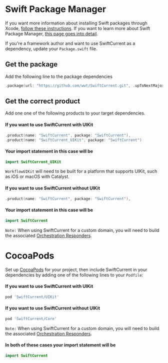 # Swift Package Manager

If you want more information about installing Swift packages through Xcode, [follow these instructions](https://developer.apple.com/documentation/swift_packages/adding_package_dependencies_to_your_app). If you want to learn more about Swift Package Manager, [this page goes into detail](https://swift.org/package-manager/).

If you're a framework author and want to use SwiftCurrent as a dependency, update your `Package.swift` file.

## Get the package

Add the following line to the package dependencies

```swift
.package(url: "https://github.com/wwt/SwiftCurrent.git", .upToNextMajor(from: "4.0.0")),
```

## Get the correct product

Add one one of the following products to your target dependencies.

#### **If you want to use SwiftCurrent with UIKit**

```swift
.product(name: "SwiftCurrent", package: "SwiftCurrent"),
.product(name: "SwiftCurrent_UIKit", package: "SwiftCurrent")
```

#### **Your import statement in this case will be**

```swift
import SwiftCurrent_UIKit
```

`WorkflowUIKit` will need to be built for a platform that supports UIKit, such as iOS or macOS with Catalyst.

#### **If you want to use SwiftCurrent without UIKit**

```swift
.product(name: "SwiftCurrent", package: "SwiftCurrent"),
```
#### **Your import statement in this case will be**


```swift
import SwiftCurrent
```
`Note:` When using SwiftCurrent for a custom domain, you will need to build the associated [Orchestration Responders](https://gitcdn.link/cdn/wwt/SwiftCurrent/faf9273f154954848bf6b6d5c592a7f0740ef53a/docs/Protocols/OrchestrationResponder.html).

# CocoaPods

Set up [CocoaPods](https://cocoapods.org/) for your project, then include SwiftCurrent in your dependencies by adding one of the following lines to your `Podfile`:

#### **If you want to use SwiftCurrent with UIKit**

```ruby
pod 'SwiftCurrent/UIKit'
```

#### **If you want to use SwiftCurrent without UIKit**

```ruby
pod 'SwiftCurrent/Core'
```

`Note:` When using SwiftCurrent for a custom domain, you will need to build the associated [Orchestration Responders](https://gitcdn.link/cdn/wwt/SwiftCurrent/faf9273f154954848bf6b6d5c592a7f0740ef53a/docs/Protocols/OrchestrationResponder.html).

#### **In both of these cases your import statement will be**

```swift
import SwiftCurrent
```
